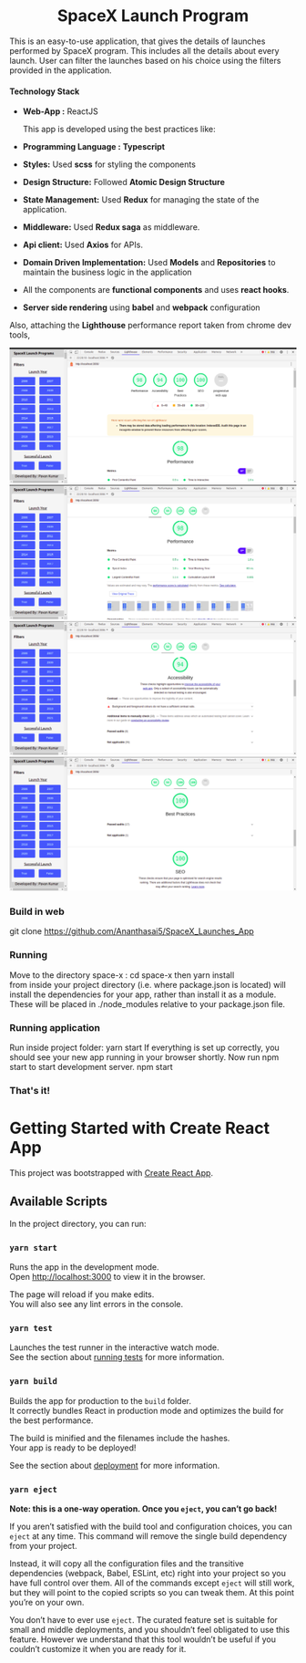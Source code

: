 <h1 align="center">
    SpaceX Launch Program
</h1>
<p>
    This is an easy-to-use application, that gives the details of launches performed by SpaceX program. This includes all the details about every launch. User can filter the launches based on his choice using the filters provided in the application.
  
####   Technology Stack
- **Web-App :** ReactJS
    
   This app is developed using the best practices like:
- **Programming Language :** **Typescript**
- **Styles:** Used **scss** for styling the components
- **Design Structure:** Followed **Atomic Design Structure**
- **State Management:** Used **Redux** for managing the state of the application.
- **Middleware:** Used **Redux saga** as middleware.
- **Api client:** Used **Axios** for APIs.
- **Domain Driven Implementation:** Used **Models** and **Repositories** to maintain the business logic in the application
- All the components are **functional components** and uses **react hooks**.
- **Server side rendering** using **babel** and **webpack** configuration

Also, attaching the **Lighthouse** performance report taken from chrome dev tools,

<img src="src/assets/Lighthouse Reports/overall-report.png" />
<img src="src/assets/Lighthouse Reports/performance-score.png" />
<img src="src/assets/Lighthouse Reports/accessibility-score.png" />
<img src="src/assets/Lighthouse Reports/best-practices and seo score.png" />

</p>

### Build in web

git clone https://github.com/Ananthasai5/SpaceX_Launches_App

### Running

Move to the directory space-x : cd space-x
then
yarn install  
from inside your project directory (i.e. where package.json is located) will install the dependencies for your app, rather than install it as a module. These will be placed in ./node_modules relative to your package.json file.

### Running application

Run inside project folder:
yarn start
If everything is set up correctly, you should see your new app running in your browser shortly.
Now run npm start to start development server.
npm start

### That's it!

# Getting Started with Create React App

This project was bootstrapped with [Create React App](https://github.com/facebook/create-react-app).

## Available Scripts

In the project directory, you can run:

### `yarn start`

Runs the app in the development mode.\
Open [http://localhost:3000](http://localhost:3000) to view it in the browser.

The page will reload if you make edits.\
You will also see any lint errors in the console.

### `yarn test`

Launches the test runner in the interactive watch mode.\
See the section about [running tests](https://facebook.github.io/create-react-app/docs/running-tests) for more information.

### `yarn build`

Builds the app for production to the `build` folder.\
It correctly bundles React in production mode and optimizes the build for the best performance.

The build is minified and the filenames include the hashes.\
Your app is ready to be deployed!

See the section about [deployment](https://facebook.github.io/create-react-app/docs/deployment) for more information.

### `yarn eject`

**Note: this is a one-way operation. Once you `eject`, you can’t go back!**

If you aren’t satisfied with the build tool and configuration choices, you can `eject` at any time. This command will remove the single build dependency from your project.

Instead, it will copy all the configuration files and the transitive dependencies (webpack, Babel, ESLint, etc) right into your project so you have full control over them. All of the commands except `eject` will still work, but they will point to the copied scripts so you can tweak them. At this point you’re on your own.

You don’t have to ever use `eject`. The curated feature set is suitable for small and middle deployments, and you shouldn’t feel obligated to use this feature. However we understand that this tool wouldn’t be useful if you couldn’t customize it when you are ready for it.
